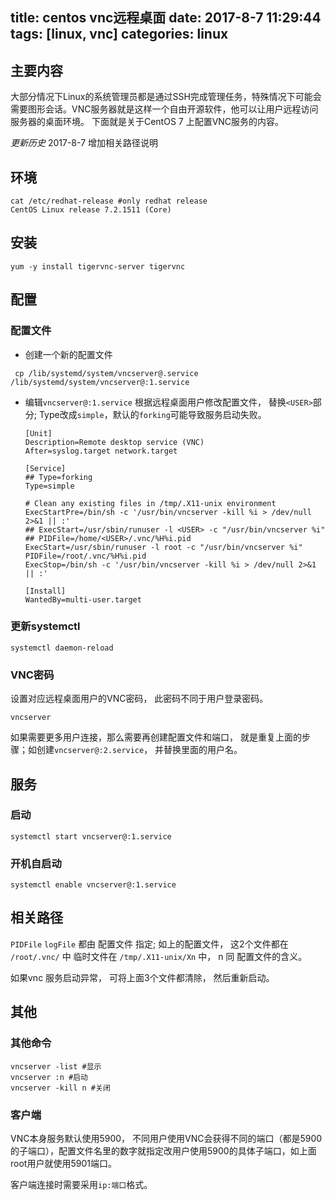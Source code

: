 
title: centos vnc远程桌面
date: 2017-8-7 11:29:44
tags: [linux, vnc]
categories: linux
---
## 主要内容
大部分情况下Linux的系统管理员都是通过SSH完成管理任务，特殊情况下可能会需要图形会话。VNC服务器就是这样一个自由开源软件，他可以让用户远程访问服务器的桌面环境。
下面就是关于CentOS 7 上配置VNC服务的内容。

*更新历史*
2017-8-7 增加相关路径说明

<!-- more -->

## 环境
```
cat /etc/redhat-release #only redhat release
CentOS Linux release 7.2.1511 (Core)
```

## 安装
```
yum -y install tigervnc-server tigervnc
```

## 配置
### 配置文件
* 创建一个新的配置文件
 ``` 	
  cp /lib/systemd/system/vncserver@.service /lib/systemd/system/vncserver@:1.service
```

* 编辑`vncserver@:1.service`
根据远程桌面用户修改配置文件， 替换`<USER>`部分;
Type改成`simple`，默认的`forking`可能导致服务启动失败。

	```
	[Unit]
	Description=Remote desktop service (VNC)
	After=syslog.target network.target

	[Service]
	## Type=forking
	Type=simple

	# Clean any existing files in /tmp/.X11-unix environment
	ExecStartPre=/bin/sh -c '/usr/bin/vncserver -kill %i > /dev/null 2>&1 || :'
	## ExecStart=/usr/sbin/runuser -l <USER> -c "/usr/bin/vncserver %i"
	## PIDFile=/home/<USER>/.vnc/%H%i.pid
	ExecStart=/usr/sbin/runuser -l root -c "/usr/bin/vncserver %i"
	PIDFile=/root/.vnc/%H%i.pid
	ExecStop=/bin/sh -c '/usr/bin/vncserver -kill %i > /dev/null 2>&1 || :'

	[Install]
	WantedBy=multi-user.target
	```

### 更新systemctl
```
systemctl daemon-reload
```

### VNC密码
设置对应远程桌面用户的VNC密码， 此密码不同于用户登录密码。
```
vncserver
```

如果需要更多用户连接，那么需要再创建配置文件和端口， 就是重复上面的步骤；如创建`vncserver@:2.service`， 并替换里面的用户名。

## 服务
### 启动
```
systemctl start vncserver@:1.service
```


### 开机自启动
```
systemctl enable vncserver@:1.service
```

## 相关路径
`PIDFile` `logFile` 都由 配置文件 指定; 如上的配置文件， 这2个文件都在 `/root/.vnc/` 中
临时文件在 `/tmp/.X11-unix/Xn` 中， n 同 配置文件的含义。

如果vnc 服务启动异常， 可将上面3个文件都清除， 然后重新启动。

## 其他
### 其他命令
```
vncserver -list #显示
vncserver :n #启动
vncserver -kill n #关闭
```

### 客户端
VNC本身服务默认使用5900， 不同用户使用VNC会获得不同的端口（都是5900的子端口），配置文件名里的数字就指定改用户使用5900的具体子端口，如上面root用户就使用5901端口。

客户端连接时需要采用`ip:端口`格式。
